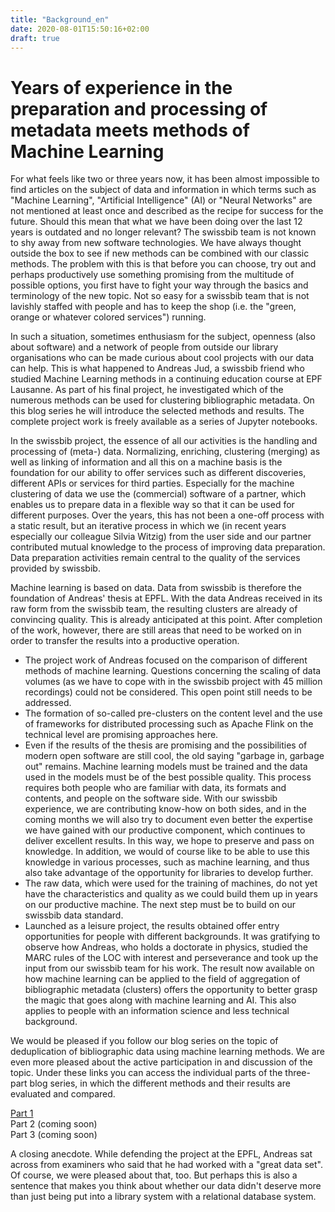 ```yaml
---
title: "Background_en"
date: 2020-08-01T15:50:16+02:00
draft: true
---
```


# Years of experience in the preparation and processing of metadata meets methods of Machine Learning  

 For what feels like two or three years now, it has been almost impossible to find articles on the subject of data and information in which terms such as "Machine Learning", "Artificial Intelligence" (AI) or "Neural Networks" are not mentioned at least once and described as the recipe for success for the future. Should this mean that what we have been doing over the last 12 years is outdated and no longer relevant? The swissbib team is not known to shy away from new software technologies. We have always thought outside the box to see if new methods can be combined with our classic methods. The problem with this is that before you can choose, try out and perhaps productively use something promising from the multitude of possible options, you first have to fight your way through the basics and terminology of the new topic. Not so easy for a swissbib team that is not lavishly staffed with people and has to keep the shop (i.e. the "green, orange or whatever colored services") running.


In such a situation, sometimes enthusiasm for the subject, openness (also about software) and a network of people from outside our library organisations who can be made curious about cool projects with our data can help. This is what happened to Andreas Jud, a swissbib friend who studied Machine Learning methods in a continuing education course at EPF Lausanne. As part of his final project, he investigated which of the numerous methods can be used for clustering bibliographic metadata. On this blog series he will introduce the selected methods and results. The complete project work is freely available as a series of Jupyter notebooks.

In the swissbib project, the essence of all our activities is the handling and processing of (meta-) data. Normalizing, enriching, clustering (merging) as well as linking of information and all this on a machine basis is the foundation for our ability to offer services such as different discoveries, different APIs or services for third parties. Especially for the machine clustering of data we use the (commercial) software of a partner, which enables us to prepare data in a flexible way so that it can be used for different purposes. Over the years, this has not been a one-off process with a static result, but an iterative process in which we (in recent years especially our colleague Silvia Witzig) from the user side and our partner contributed mutual knowledge to the process of improving data preparation. Data preparation activities remain central to the quality of the services provided by swissbib.

Machine learning is based on data. Data from swissbib is therefore the foundation of Andreas' thesis at EPFL. With the data Andreas received in its raw form from the swissbib team, the resulting clusters are already of convincing quality. This is already anticipated at this point. After completion of the work, however, there are still areas that need to be worked on in order to transfer the results into a productive operation.

- The project work of Andreas focused on the comparison of different methods of machine learning. Questions concerning the scaling of data volumes (as we have to cope with in the swissbib project with 45 million recordings) could not be considered. This open point still needs to be addressed.
- The formation of so-called pre-clusters on the content level and the use of frameworks for distributed processing such as Apache Flink on the technical level are promising approaches here.
- Even if the results of the thesis are promising and the possibilities of modern open software are still cool, the old saying "garbage in, garbage out" remains. Machine learning models must be trained and the data used in the models must be of the best possible quality.  This process requires both people who are familiar with data, its formats and contents, and people on the software side. With our swissbib experience, we are contributing know-how on both sides, and in the coming months we will also try to document even better the expertise we have gained with our productive component, which continues to deliver excellent results. In this way, we hope to preserve and pass on knowledge. In addition, we would of course like to be able to use this knowledge in various processes, such as machine learning, and thus also take advantage of the opportunity for libraries to develop further.
- The raw data, which were used for the training of machines, do not yet have the characteristics and quality as we could build them up in years on our productive machine. The next step must be to build on our swissbib data standard.
- Launched as a leisure project, the results obtained offer entry opportunities for people with different backgrounds. It was gratifying to observe how Andreas, who holds a doctorate in physics, studied the MARC rules of the LOC with interest and perseverance and took up the input from our swissbib team for his work. The result now available on how machine learning can be applied to the field of aggregation of bibliographic metadata (clusters) offers the opportunity to better grasp the magic that goes along with machine learning and AI. This also applies to people with an information science and less technical background.


We would be pleased if you follow our blog series on the topic of deduplication of bibliographic data using machine learning methods. We are even more pleased about the active participation in and discussion of the topic.
Under these links you can access the individual parts of the three-part blog series, in which the different methods and their results are evaluated and compared.

[Part 1](/ensemblemethods)  
Part 2 (coming soon)  
Part 3 (coming soon)  


A closing anecdote. While defending the project at the EPFL, Andreas sat across from examiners who said that he had worked with a "great data set". Of course, we were pleased about that, too. But perhaps this is also a sentence that makes you think about whether our data didn't deserve more than just being put into a library system with a relational database system.
